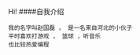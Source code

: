 Hi!
####自我介绍
 
    我的名字叫赵国磊 ， 是一名来自河北的小伙子
    平时喜欢打游戏 ， 篮球 ，听音乐
    也比较热爱编程
<!--
**lei030124/lei030124** is a ✨ _special_ ✨ repository because its `README.md` (this file) appears on your GitHub profile.

Here are some ideas to get you started:

- 🔭 I’m currently working on ...
- 🌱 I’m currently learning ...
- 👯 I’m looking to collaborate on ...
- 🤔 I’m looking for help with ...
- 💬 Ask me about ...
- 📫 How to reach me: ...
- 😄 Pronouns: ...
- ⚡ Fun fact: ...
-->

